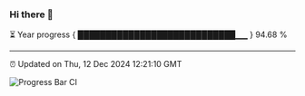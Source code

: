### Hi there 👋

⏳ Year progress { ████████████████████████████▁▁ } 94.68 %

---

⏰ Updated on Thu, 12 Dec 2024 12:21:10 GMT

![Progress Bar CI](https://github.com/Shyam-Makwana/GitHub-Actions-Demo/workflows/Progress%20Bar%20CI/badge.svg)
